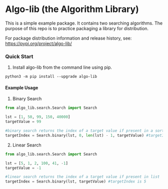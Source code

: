 # Algo-lib (the Algorithm Library)

This is a simple example package. It contains two searching algorithms. The purpose of this repo is to practice packaging a library for distribution.

For package distribution information and release history, see: https://pypi.org/project/algo-lib/ 

### Quick Start

1. Install algo-lib from the command line using pip.
```
python3 -m pip install --upgrade algo-lib
```

#### Example Usage

1. Binary Search
```python
from algo_lib.search.Search import Search

lst = [1, 50, 99, 150, 40000]
targetValue = 99

#binary search returns the index of a target value if present in a sorted list
targetIndex = Search.binary(lst, 0, len(lst) - 1, targetValue) #targetIndex is 2
```

2. Linear Search
```python
from algo_lib.search.Search import Search

lst = [5, 1, 2, 100, 41, -1]
targetValue = -1

#linear search returns the index of a target value if present in list
targetIndex = Search.binary(lst, targetValue) #targetIndex is 5
```